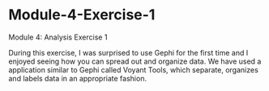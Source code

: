 # Module-4-Exercise-1
Module 4: Analysis
Exercise 1

During this exercise, I was surprised to use Gephi for the first time and I enjoyed seeing how you can spread out and organize data. We have used a application similar to Gephi called Voyant Tools, which separate, organizes and labels data in an appropriate fashion.
